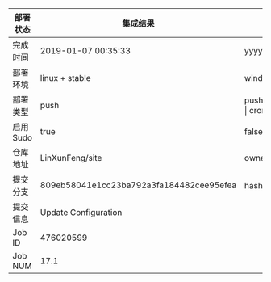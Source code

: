 部署状态 | 集成结果 | 参考值
---|---|---
完成时间 | 2019-01-07 00:35:33 | yyyy-mm-dd hh:mm:ss
部署环境 | linux + stable | window \| linux + stable
部署类型 | push | push \| pull_request \| api \| cron
启用Sudo | true | false \| true
仓库地址 | LinXunFeng/site | owner_name/repo_name
提交分支 | 809eb58041e1cc23ba792a3fa184482cee95efea | hash 16位
提交信息 | Update Configuration |
Job ID   | 476020599 |
Job NUM  | 17.1 |
